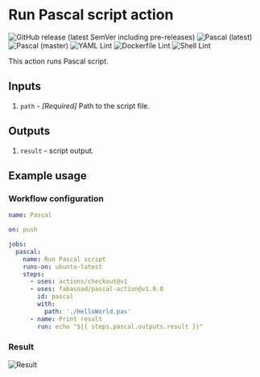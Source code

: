 # Run Pascal script action
![GitHub release (latest SemVer including pre-releases)](https://img.shields.io/github/v/release/fabasoad/pascal-action?include_prereleases) ![Pascal (latest)](https://github.com/fabasoad/pascal-action/workflows/Pascal%20(latest)/badge.svg) ![Pascal (master)](https://github.com/fabasoad/pascal-action/workflows/Pascal%20(master)/badge.svg) ![YAML Lint](https://github.com/fabasoad/pascal-action/workflows/YAML%20Lint/badge.svg) ![Dockerfile Lint](https://github.com/fabasoad/pascal-action/workflows/Dockerfile%20Lint/badge.svg) ![Shell Lint](https://github.com/fabasoad/pascal-action/workflows/Shell%20Lint/badge.svg)

This action runs Pascal script.

## Inputs
1. `path` - _[Required]_ Path to the script file.

## Outputs
1. `result` - script output.

## Example usage

### Workflow configuration

```yaml
name: Pascal

on: push

jobs:
  pascal:
    name: Run Pascal script
    runs-on: ubuntu-latest
    steps:
      - uses: actions/checkout@v1
      - uses: fabasoad/pascal-action@v1.0.0
        id: pascal
        with:
          path: './HelloWorld.pas'
      - name: Print result
        run: echo "${{ steps.pascal.outputs.result }}"
```

### Result
![Result](https://raw.githubusercontent.com/fabasoad/pascal-action/master/screenshot.png)
